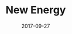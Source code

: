 ---
discogs_id: 10930262
discogs_master_id: 1244614
title: New Energy
artists: ['Four Tet']
date: 2017-09-27
genre: ['Electronic']
image: New Energy-10930262.jpg
label: Text Records
country: UK
styles: ['Ambient', 'House', 'Techno']
video: https://www.youtube.com/watch?v=lWInZ4N6C2g
category: Electronic
---